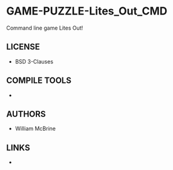 # GAME-PUZZLE-Lites_Out_CMD
Command line game Lites Out!

## LICENSE
* BSD 3-Clauses

## COMPILE TOOLS
* 
 
## AUTHORS
* William McBrine

## LINKS
* 

